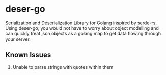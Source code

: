 # deser-go
Serialization and Deserialization Library for Golang inspired by serde-rs. Using deser-go, you would not have to worry about object modelling and can quickly treat json objects as a golang map to get data flowing through your server.

## Known Issues

1. Unable to parse strings with quotes within them

